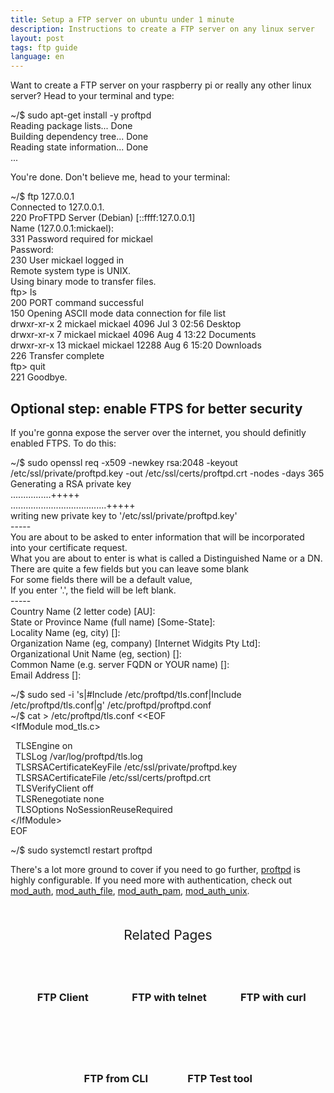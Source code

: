 ```yaml
---
title: Setup a FTP server on ubuntu under 1 minute
description: Instructions to create a FTP server on any linux server
layout: post
tags: ftp guide
language: en
---
```


Want to create a FTP server on your raspberry pi or really any other linux server? Head to your terminal and type:

<div class="terminal">
<span class="prompt">~/$ </span>sudo apt-get install -y proftpd<br>
<span class="stdout">
Reading package lists... Done<br/>
Building dependency tree... Done<br/>
Reading state information... Done<br/>
...<br/>
</span>
</div>

You're done. Don't believe me, head to your terminal:
<div class="terminal">
<span class="prompt">~/$ </span>ftp 127.0.0.1<br>
<span class="stdout">
Connected to 127.0.0.1.<br/>
220 ProFTPD Server (Debian) [::ffff:127.0.0.1]<br/>
</span>
<span class="prompt">Name (127.0.0.1:mickael): </span><br/>
<span class="stdout">
331 Password required for mickael<br/>
</span>
<span class="prompt">Password: </span><br/>
<span class="stdout">
230 User mickael logged in<br/>
Remote system type is UNIX.<br/>
Using binary mode to transfer files.<br/>
</span>
<span class="prompt">ftp> </span>ls<br/>
<span class="stdout">
200 PORT command successful<br/>
150 Opening ASCII mode data connection for file list<br/>
drwxr-xr-x   2 mickael  mickael      4096 Jul  3 02:56 Desktop<br/>
drwxr-xr-x   7 mickael  mickael      4096 Aug  4 13:22 Documents<br/>
drwxr-xr-x  13 mickael  mickael     12288 Aug  6 15:20 Downloads<br/>
226 Transfer complete<br/>
</span>
<span class="prompt">ftp> </span>quit<br/>
<span class="stdout">
221 Goodbye.<br/>
</span>
</div>


## Optional step: enable FTPS for better security

If you're gonna expose the server over the internet, you should definitly enabled FTPS. To do this:

<div class="terminal">
<span class="prompt">~/$ </span>sudo openssl req -x509 -newkey rsa:2048 -keyout /etc/ssl/private/proftpd.key -out /etc/ssl/certs/proftpd.crt -nodes -days 365<br/>
<span class="stdout">
Generating a RSA private key<br/>
................+++++<br/>
......................................+++++<br/>
writing new private key to '/etc/ssl/private/proftpd.key'<br/>
-----<br/>
You are about to be asked to enter information that will be incorporated<br/>
into your certificate request.<br/>
What you are about to enter is what is called a Distinguished Name or a DN.<br/>
There are quite a few fields but you can leave some blank<br/>
For some fields there will be a default value,<br/>
If you enter '.', the field will be left blank.<br/>
-----<br/>
Country Name (2 letter code) [AU]:<br/>
State or Province Name (full name) [Some-State]:<br/>
Locality Name (eg, city) []:<br/>
Organization Name (eg, company) [Internet Widgits Pty Ltd]:<br/>
Organizational Unit Name (eg, section) []:<br/>
Common Name (e.g. server FQDN or YOUR name) []:<br/>
Email Address []:<br/>
</span>

<span class="prompt">~/$ </span>sudo sed -i 's|#Include /etc/proftpd/tls.conf|Include /etc/proftpd/tls.conf|g' /etc/proftpd/proftpd.conf<br/>
<span class="prompt">~/$ </span>cat > /etc/proftpd/tls.conf <<EOF<br/>
&lt;IfModule mod_tls.c&gt;<br/>

&nbsp;&nbsp;TLSEngine                  on<br/>
&nbsp;&nbsp;TLSLog                     /var/log/proftpd/tls.log<br/>
&nbsp;&nbsp;TLSRSACertificateKeyFile   /etc/ssl/private/proftpd.key<br/>
&nbsp;&nbsp;TLSRSACertificateFile      /etc/ssl/certs/proftpd.crt<br/>
&nbsp;&nbsp;TLSVerifyClient            off<br/>
&nbsp;&nbsp;TLSRenegotiate none<br/>
&nbsp;&nbsp;TLSOptions NoSessionReuseRequired<br/>
&lt;/IfModule&gt;<br/>
EOF<br/>

<span class="prompt">~/$ </span>sudo systemctl restart proftpd<br/>
</div>

There's a lot more ground to cover if you need to go further, [proftpd](http://proftpd.org/docs/modules/index.html) is highly configurable. If you need more with authentication, check out [mod_auth](http://proftpd.org/docs/modules/mod_auth.html), [mod_auth_file](http://proftpd.org/docs/modules/mod_auth_file.html), [mod_auth_pam](http://proftpd.org/docs/modules/mod_auth_pam.html), [mod_auth_unix](http://proftpd.org/docs/modules/mod_auth_unix.html).

<div class="related">
    <div class="title">
        Related Pages<br>
        <img src="https://mickael.kerjean.me/assets/img/arrow_bottom.png"/>
    </div>
    <div class="related_content">
        <a href="{% post_url 2019-11-26-ftp-web-client %}"><h3 class="no-anchor">FTP Client</h3></a>
        <a href="{% post_url 2021-08-07-ftp-with-telnet %}"><h3 class="no-anchor">FTP with telnet</h3></a><a href="{% post_url 2020-09-29-doing-ftp-with-curl %}"><h3 class="no-anchor">FTP with curl</h3></a><a href="{% post_url 2020-07-06-ftp-from-the-command-line %}"><h3 class="no-anchor">FTP from CLI</h3></a><a href="{% post_url 2020-08-04-ftp-testing-tool %}"><h3 class="no-anchor">FTP Test tool</h3></a>
    </div>
</div>
<style>
 .related{ text-align:center;margin-top:50px;}
 .related .title{
     font-size: 1.5em;
     margin-top: 30px;
 }
 .related .title img{
     animation: bounce 1s infinite alternate;
     width: 16px;
     height: 17px;
 }
 .related .related_content { margin-top:5px; }
 .related .related_content h3 {
     background: var(--bg-color);
     padding: 50px 0;
     border-radius: 5px;
     margin: 0!important;
 }
 .related .related_content a{
     display: inline-block;
     width: calc(33% - 10px);
     padding: 5px;
     text-decoration: none!important;
 }
 .related .related_content a:hover{
     transform: scale(1.1);
     transition: ease 0.3s transform;
 }
 .related .related_content a:hover h3{
     background: var(--emphasis-primary);
     transition: ease 0.3s background;
 }

 @media only screen and (max-width: 550px) {
     .related .related_content a{ width: 100%; }
 }
 @keyframes bounce {
     from {
         transform: translate3d(0,0,0);
     }
     to {
         transform: translate3d(0,-8px,0);
     }
 }
</style>
